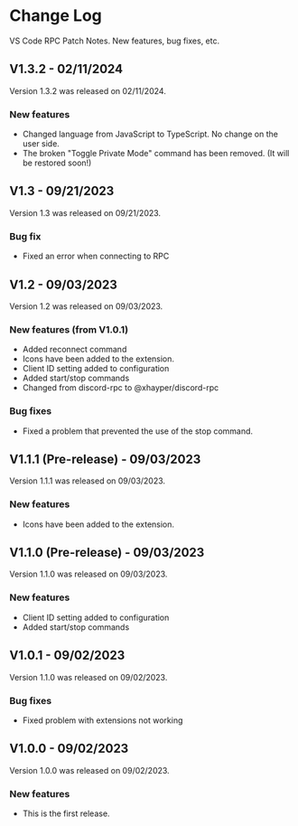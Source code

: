 # Change Log
VS Code RPC Patch Notes. New features, bug fixes, etc.

## V1.3.2 - 02/11/2024
Version 1.3.2 was released on 02/11/2024.

### New features
- Changed language from JavaScript to TypeScript. No change on the user side.
- The broken "Toggle Private Mode" command has been removed. (It will be restored soon!)

## V1.3 - 09/21/2023
Version 1.3 was released on 09/21/2023.

### Bug fix
- Fixed an error when connecting to RPC
## V1.2 - 09/03/2023
Version 1.2 was released on 09/03/2023.

### New features (from V1.0.1)
- Added reconnect command
- Icons have been added to the extension.
- Client ID setting added to configuration
- Added start/stop commands
- Changed from discord-rpc to @xhayper/discord-rpc
### Bug fixes
- Fixed a problem that prevented the use of the stop command.
## V1.1.1 (Pre-release) - 09/03/2023
Version 1.1.1 was released on 09/03/2023.

### New features
- Icons have been added to the extension.
## V1.1.0 (Pre-release) - 09/03/2023
Version 1.1.0 was released on 09/03/2023.

### New features
- Client ID setting added to configuration
- Added start/stop commands
## V1.0.1 - 09/02/2023
Version 1.1.0 was released on 09/02/2023.

### Bug fixes
- Fixed problem with extensions not working
## V1.0.0 - 09/02/2023
Version 1.0.0 was released on 09/02/2023.

### New features
- This is the first release.